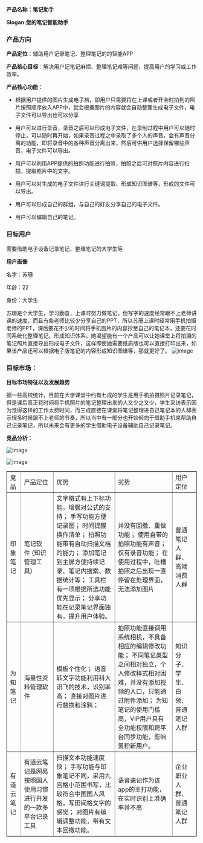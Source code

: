 **产品名称：笔记助手**

**Slogan:您的笔记智能助手**

### 产品方向
**产品定位**：辅助用户记录笔记、整理笔记的的智能APP

**产品核心目标**：解决用户记笔记麻烦、整理笔记难等问题，提高用户的学习或工作效率。

**产品核心功能**：
- 根据用户提供的图片生成电子档，即用户只需要将在上课或者开会时拍到的照片按照顺序放入APP中，就会根据图片的内容就会自动整理生成电子文件，电子文件可以导出也可以分享 
- 用户可以进行录音，录音之后可以形成电子文件，在录制过程中用户可以随时停止，可以随时再开始，如果录音过程之中录取了多个人的声音，会有声音分离的功能，即将录音中的各种声音分离出来，然后可供用户选择保留哪些声音，电子文件可以导出。
- 用户可以利用APP提供的拍照功能进行拍照，拍照之后可对照片内容进行扫描，提取照片中的文字。

- 用户可以对生成的电子文件进行关键词提取、形成知识图谱等，形成的文件可以导出。
- 用户可以形成自己的群组，与自己的好友分享自己的电子文件。
- 用户可以编辑自己的笔记。

### 目标用户

需要借助电子设备记录笔记、整理笔记的大学生等

**用户画像**

名字：苏珊

年龄：22

身份：大学生

苏珊是个大学生，学习勤奋，上课时努力做笔记，但写字的速度经常跟不上老师讲课的速度，而且有些老师比较少分享自己的PPT，所以苏珊上课时经常用手机拍摄老师的PPT，课后要花不少的时间将手机图片的内容抄至自己的笔记本，还要花时间系统化整理笔记，形成知识体系，她渴望能有一个产品可以让她课堂上将拍摄的笔记照片直接导出形成电子文件，这样即使她需要纸质版也可以直接打印出来，如果该产品还可以根据电子版笔记的内容形成知识图谱等，那就更好了。
![image](http://a3.qpic.cn/psb?/a0d8c5d6-3f74-4ea7-99b7-6dead0eb8d9e/FQ37WlTMoWDBoEt*ZwnRgOW2MxpvhQGoOHLKKtJMu*E!/c/dD4BAAAAAAAA&ek=1&kp=1&pt=0&bo=3ACfAAAAAAARF2M!&tl=3&vuin=690244957&tm=1544443200&sce=60-2-2&rf=0-0)
### 目标市场：

**目标市场特征以及发展趋势**

据一些高校统计，目前在大学课堂中约有七成的学生是用手机拍摄照片记录笔记，但是课后真正花时间将手机照片的笔记整理出来的人又少之又少，学生采访表示因为觉得这样的工作太费时间，而三成直接在课堂将笔记整理进自己笔记本的人却表示很多时候跟不上老师的节奏，所以当中有一部分也开始倾向于借助手机来帮助自己记录笔记，所以未来会有更多的学生借助电子设备辅助自己记录笔记。

**竞品分析：**

![image](https://690244957.github.io/APP_Final/%E5%9B%A2%E9%98%9F%E5%8D%8F%E4%BD%9C%E7%AC%94%E8%AE%B0%E7%B1%BBAPP.png)

![image](https://690244957.github.io/APP_Final/%E7%AC%94%E8%AE%B0%E5%8A%A9%E6%89%8B.png)

<table width="600" border="1">
  <tr>
    <td>竞品</td>
    <td>产品定位</td>
    <td>优势</td>
    <td>劣势</td>
    <td>用户定位</td>
  </tr>
  <tr>
    <td>印象笔记</td>
    <td>笔记软件 (知识管理工具)</td>
    <td>文字格式有上下标功能，增强对公式的支持；
手写功能方便记录图；
时间提醒换作清单；
拍照功能带有自动扫描文档的能力；
添加笔记到主屏方便持续记录、笔记内搜索、数据统计等；
工具栏有一项根据所选功能优先显示；
分享功能在记录笔记界面独有，提升用户体验。
</td>
    <td>并没有回撤、重做功能；
使用自带的拍照功能有声音；
仅有录音功能；
在使用过程中，吐槽拍照之后出现一直停留在处理界面，无法添加图片
</td>
    <td>普通笔记人群、高端消费人群</td>
  </tr>
  <tr>
    <td>为知笔记</td>
    <td>海量性资料管理软件</td>
    <td>模板个性化；
语音转文字功能利用科大讯飞的技术，识别率高；
直接对图片进行替换和涂鸦；
</td>
    <td>拍照功能直接调用系统相机，不具备相应的编辑修改功能；
不同笔记类型之间相对独立，个人修改样式相对困难，并没有添加视频的入口，只能通过附件添加；
为知笔记的使用门槛高，VIP用户具有全功能权限和跨平台同步功能，影响累积新用户。
</td>
    <td>知识分子、学生、白领、普通笔记人群</td>
  </tr>
  <tr>
    <td>有道云笔记</td>
    <td>有道云笔记是网易按照国人使用习惯进行开发的一款多平台记录工具</td>
    <td>扫描文本功能速度快；
手写功能与印象笔记不同，采用九宫格小范围书写，比较符合中国国人风格，写田间格文字的感觉；
对图片有编辑调整功能，带有文本回撤功能。
</td>
    <td>语音速记作为该app的主打功能，在实时识别上准确率并不高</td>
    <td>企业职业人群、普通笔记人群</td>
  </tr>
</table>



 
 
 
